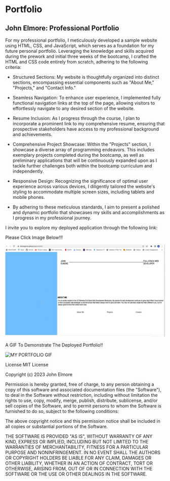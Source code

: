 # Portfolio
## John Elmore: Professional Portfolio

For my professional portfolio, I meticulously developed a sample website using HTML, CSS, and JavaScript, which serves as a foundation for my future personal portfolio. Leveraging the knowledge and skills acquired during the prework and initial three weeks of the bootcamp, I crafted the HTML and CSS code entirely from scratch, adhering to the following criteria:

* Structured Sections: My website is thoughtfully organized into distinct sections, encompassing essential components such as "About Me," "Projects," and "Contact Info."

* Seamless Navigation: To enhance user experience, I implemented fully functional navigation links at the top of the page, allowing visitors to effortlessly navigate to any desired section of the website.

* Resume Inclusion: As I progress through the course, I plan to incorporate a prominent link to my comprehensive resume, ensuring that prospective stakeholders have access to my professional background and achievements.

* Comprehensive Project Showcase: Within the "Projects" section, I showcase a diverse array of programming endeavors. This includes exemplary projects completed during the bootcamp, as well as preliminary applications that will be continuously expanded upon as I tackle further challenges both within the bootcamp curriculum and independently.

* Responsive Design: Recognizing the significance of optimal user experience across various devices, I diligently tailored the website's styling to accommodate multiple screen sizes, including tablets and mobile phones.

* By adhering to these meticulous standards, I aim to present a polished and dynamic portfolio that showcases my skills and accomplishments as I progress in my professional journey.

I invite you to explore my deployed application through the following link:

Please Click Image Below!!!


<!-- <img src="./assets/css/image0 copy 2.jpeg" alt="An image of John Elmore" width="200" height="200" /> -->

<!-- ![02-advanced-css-homework-demo](./images/my_deployed_site.png) -->

[![MY PORTFOLIO](./images/my_deployed_site.png)](https://letmego1st.github.io/portfolio/)

A GIF To Demonstrate The Deployed Portfolio!!

![MY PORTFOLIO GIF](./images/PORTFOLIO_GIF.gif)



<!-- ![02-advanced-css-homework-demo](https://user-images.githubusercontent.com/119816112/218897432-a961c40e-dcbf-4096-a46b-aee184fa83db.gif) -->


License
MIT License

Copyright (c) 2023 John Elmore

Permission is hereby granted, free of charge, to any person obtaining a copy of this software and associated documentation files (the "Software"), to deal in the Software without restriction, including without limitation the rights to use, copy, modify, merge, publish, distribute, sublicense, and/or sell copies of the Software, and to permit persons to whom the Software is furnished to do so, subject to the following conditions:

The above copyright notice and this permission notice shall be included in all copies or substantial portions of the Software.

THE SOFTWARE IS PROVIDED "AS IS", WITHOUT WARRANTY OF ANY KIND, EXPRESS OR IMPLIED, INCLUDING BUT NOT LIMITED TO THE WARRANTIES OF MERCHANTABILITY, FITNESS FOR A PARTICULAR PURPOSE AND NONINFRINGEMENT. IN NO EVENT SHALL THE AUTHORS OR COPYRIGHT HOLDERS BE LIABLE FOR ANY CLAIM, DAMAGES OR OTHER LIABILITY, WHETHER IN AN ACTION OF CONTRACT, TORT OR OTHERWISE, ARISING FROM, OUT OF OR IN CONNECTION WITH THE SOFTWARE OR THE USE OR OTHER DEALINGS IN THE SOFTWARE.
